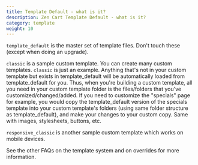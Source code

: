 ```yaml
---
title: Template Default - what is it? 
description: Zen Cart Template Default - what is it? 
category: template
weight: 10
---
```


`template_default` is the master set of template files. Don't touch these (except when doing an upgrade).

`classic` is a sample custom template. You can create many custom templates. `classic` is just an example. Anything that's not in your custom template but exists in template_default will be automatically loaded from template_default for you. Thus, when you're building a custom template, all you need in your custom template folder is the files/folders that you've customized/changed/added.
If you need to customize the "specials" page for example, you would copy the template_default version of the specials template into your custom template's folders (using same folder structure as template_default), and make your changes to your custom copy. Same with images, stylesheets, buttons, etc. 

`responsive_classic` is another sample custom template which works on mobile devices. 

See the other FAQs on the template system and on overrides for more information.

